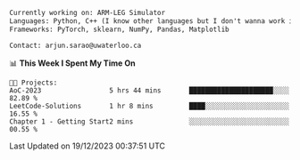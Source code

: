 ```txt
Currently working on: ARM-LEG Simulator
Languages: Python, C++ (I know other languages but I don't wanna work in them)
Frameworks: PyTorch, sklearn, NumPy, Pandas, Matplotlib

Contact: arjun.sarao@uwaterloo.ca
```

<!--START_SECTION:waka-->
📊 **This Week I Spent My Time On** 

```text
🐱‍💻 Projects: 
AoC-2023                 5 hrs 44 mins       █████████████████████░░░░   82.89 % 
LeetCode-Solutions       1 hr 8 mins         ████░░░░░░░░░░░░░░░░░░░░░   16.55 % 
Chapter 1 - Getting Start2 mins              ░░░░░░░░░░░░░░░░░░░░░░░░░   00.55 % 
```


 Last Updated on 19/12/2023 00:37:51 UTC
<!--END_SECTION:waka-->
